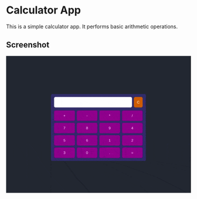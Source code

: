 # Calculator App

This is a simple calculator app. It performs basic arithmetic operations.

## Screenshot

![Screenshot](./screenshot/calculator.gif)
